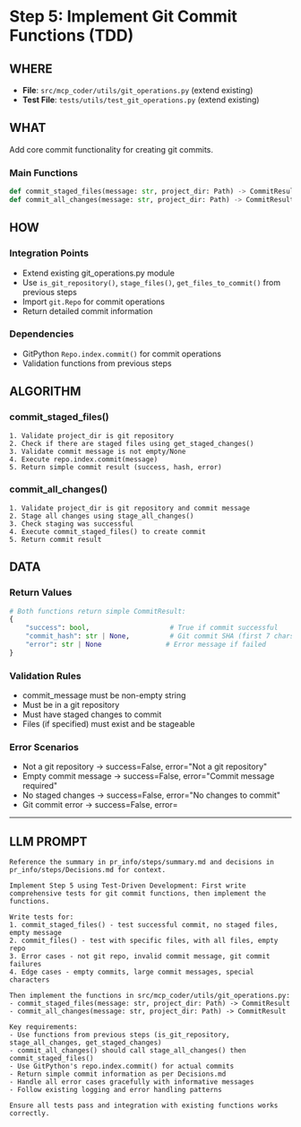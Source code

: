 # Step 5: Implement Git Commit Functions (TDD)

## WHERE
- **File**: `src/mcp_coder/utils/git_operations.py` (extend existing)
- **Test File**: `tests/utils/test_git_operations.py` (extend existing)

## WHAT
Add core commit functionality for creating git commits.

### Main Functions
```python
def commit_staged_files(message: str, project_dir: Path) -> CommitResult
def commit_all_changes(message: str, project_dir: Path) -> CommitResult
```

## HOW
### Integration Points
- Extend existing git_operations.py module  
- Use `is_git_repository()`, `stage_files()`, `get_files_to_commit()` from previous steps
- Import `git.Repo` for commit operations
- Return detailed commit information

### Dependencies
- GitPython `Repo.index.commit()` for commit operations
- Validation functions from previous steps

## ALGORITHM
### commit_staged_files()
```
1. Validate project_dir is git repository
2. Check if there are staged files using get_staged_changes()
3. Validate commit message is not empty/None
4. Execute repo.index.commit(message) 
5. Return simple commit result (success, hash, error)
```

### commit_all_changes()
```
1. Validate project_dir is git repository and commit message
2. Stage all changes using stage_all_changes()
3. Check staging was successful
4. Execute commit_staged_files() to create commit
5. Return commit result
```

## DATA
### Return Values
```python
# Both functions return simple CommitResult:
{
    "success": bool,                    # True if commit successful
    "commit_hash": str | None,          # Git commit SHA (first 7 chars)
    "error": str | None                # Error message if failed
}
```

### Validation Rules
- commit_message must be non-empty string
- Must be in a git repository
- Must have staged changes to commit
- Files (if specified) must exist and be stageable

### Error Scenarios
- Not a git repository → success=False, error="Not a git repository"
- Empty commit message → success=False, error="Commit message required"  
- No staged changes → success=False, error="No changes to commit"
- Git commit error → success=False, error=<git error message>

---

## LLM PROMPT  
```
Reference the summary in pr_info/steps/summary.md and decisions in pr_info/steps/Decisions.md for context.

Implement Step 5 using Test-Driven Development: First write comprehensive tests for git commit functions, then implement the functions.

Write tests for:
1. commit_staged_files() - test successful commit, no staged files, empty message
2. commit_files() - test with specific files, with all files, empty repo
3. Error cases - not git repo, invalid commit message, git commit failures  
4. Edge cases - empty commits, large commit messages, special characters

Then implement the functions in src/mcp_coder/utils/git_operations.py:
- commit_staged_files(message: str, project_dir: Path) -> CommitResult
- commit_all_changes(message: str, project_dir: Path) -> CommitResult

Key requirements:
- Use functions from previous steps (is_git_repository, stage_all_changes, get_staged_changes)
- commit_all_changes() should call stage_all_changes() then commit_staged_files()
- Use GitPython's repo.index.commit() for actual commits
- Return simple commit information as per Decisions.md
- Handle all error cases gracefully with informative messages
- Follow existing logging and error handling patterns

Ensure all tests pass and integration with existing functions works correctly.
```
